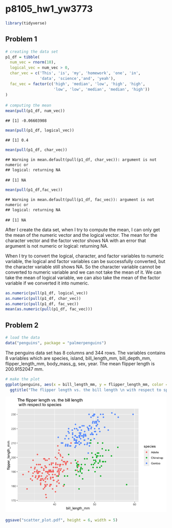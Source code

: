 p8105\_hw1\_yw3773
================

``` r
library(tidyverse)
```

## Problem 1

``` r
# creating the data set
p1_df = tibble(
  num_vec = rnorm(10),
  logical_vec = num_vec > 0,
  char_vec = c('This', 'is', 'my', 'homework', 'one', 'in', 
               'data', 'science','and', 'yeah'),
  fac_vec = factor(c('high', 'median', 'low', 'high', 'high',
                     'low', 'low', 'median', 'median', 'high'))
)

# computing the mean
mean(pull(p1_df, num_vec))
```

    ## [1] -0.06603908

``` r
mean(pull(p1_df, logical_vec))
```

    ## [1] 0.4

``` r
mean(pull(p1_df, char_vec))
```

    ## Warning in mean.default(pull(p1_df, char_vec)): argument is not numeric or
    ## logical: returning NA

    ## [1] NA

``` r
mean(pull(p1_df,fac_vec))
```

    ## Warning in mean.default(pull(p1_df, fac_vec)): argument is not numeric or
    ## logical: returning NA

    ## [1] NA

After I create the data set, when I try to compute the mean, I can only
get the mean of the numeric vector and the logical vector. The mean for
the character vector and the factor vector shows NA with an error that
argument is not numeric or logical: returning NA.

When I try to convert the logical, character, and factor variables to
numeric variable, the logical and factor variables can be successfully
converted, but the character variable still shows NA. So the character
variable cannot be converted to numeric variable and we can not take the
mean of it. We can take the mean of logical variable, we can also take
the mean of the factor variable if we converted it into numeric.

``` r
as.numeric(pull(p1_df, logical_vec))
as.numeric(pull(p1_df, char_vec))
as.numeric(pull(p1_df, fac_vec))
mean(as.numeric(pull(p1_df, fac_vec)))
```

## Problem 2

``` r
# load the data
data("penguins", package = "palmerpenguins")
```

The penguins data set has 8 columns and 344 rows. The variables contains
8 variables which are species, island, bill\_length\_mm,
bill\_depth\_mm, flipper\_length\_mm, body\_mass\_g, sex, year. The mean
flipper length is 200.9152047 mm.

``` r
# make the plot
ggplot(penguins, aes(x = bill_length_mm, y = flipper_length_mm, color = species)) + geom_point() + 
  ggtitle("The flipper length vs. the bill length \n with respect to species")
```

![](p8105_hw1-yw3773_files/figure-gfm/unnamed-chunk-5-1.png)<!-- -->

``` r
ggsave("scatter_plot.pdf", height = 6, width = 5)
```
